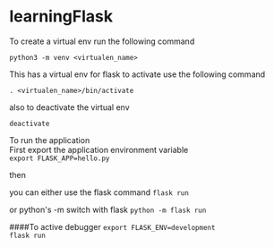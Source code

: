 # learningFlask
To create a virtual env run the following command

`python3 -m venv <virtualen_name>`


This has a virtual env for flask to activate use the following command

`. <virtualen_name>/bin/activate`


also to deactivate the virtual env 

`deactivate`

To run the application <br>
First export the application environment variable<br>
`export FLASK_APP=hello.py`

then

you can either use the flask command 
`flask run`

or python's -m switch with flask
`python -m flask run`


####To active debugger 
`export FLASK_ENV=development`<br>
`flask run`
